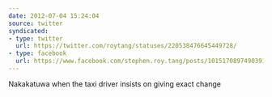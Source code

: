 ```yaml
---
date: 2012-07-04 15:24:04
source: twitter
syndicated:
- type: twitter
  url: https://twitter.com/roytang/statuses/220538476645449728/
- type: facebook
  url: https://www.facebook.com/stephen.roy.tang/posts/10151708974903912
---
```


Nakakatuwa when the taxi driver insists on giving exact change